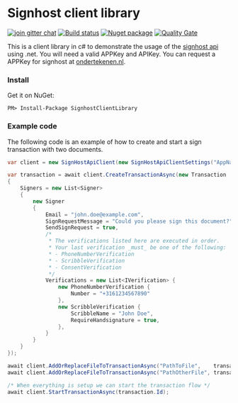 # Signhost client library
[![join gitter chat](https://badges.gitter.im/Join%20Chat.svg)](https://gitter.im/Evidos/signhost-api)
[![Build status](https://ci.appveyor.com/api/projects/status/696lddgivr6kkhsd/branch/master?svg=true)](https://ci.appveyor.com/project/MrJoe/signhostclientlibrary-xcr5f/branch/master)
[![Nuget package](https://img.shields.io/nuget/v/SignhostClientLibrary.svg)](https://www.nuget.org/Packages/SignhostClientLibrary)
[![Quality Gate](https://sonarcloud.io/api/project_badges/measure?project=SignhostAPIClient&metric=alert_status)](https://sonarcloud.io/dashboard?id=SignhostAPIClient)

This is a client library in c# to demonstrate the usage of the [signhost api](https://api.signhost.com/) using .net.
You will need a valid APPKey and APIKey.
You can request a APPKey for signhost at [ondertekenen.nl](https://portal.signhost.com/signup/api-aanvraag).

### Install
Get it on NuGet:

`PM> Install-Package SignhostClientLibrary`

### Example code
The following code is an example of how to create and start a sign transaction with two documents.
```c#
var client = new SignHostApiClient(new SignHostApiClientSettings("AppName appkey", "apikey or usertoken"));

var transaction = await client.CreateTransactionAsync(new Transaction
{
	Signers = new List<Signer>
	{
		new Signer
		{
			Email = "john.doe@example.com",
			SignRequestMessage = "Could you please sign this document?",
			SendSignRequest = true,
			/*
			 * The verifications listed here are executed in order.
			 * Your last verification _must_ be one of the following:
			 * - PhoneNumberVerification
			 * - ScribbleVerification
			 * - ConsentVerification
			 */
			Verifications = new List<IVerification> {
				new PhoneNumberVerification {
					Number = "+3161234567890"
				},
				new ScribbleVerification {
					ScribbleName = "John Doe",
					RequireHandsignature = true,
				},
			}
		}
	}
});

await client.AddOrReplaceFileToTransactionAsync("PathToFile",    transaction.Id, "First document",    new FileUploadOptions());
await client.AddOrReplaceFileToTransactionAsync("PathOtherFile", transaction.Id, "General agreement", new FileUploadOptions());

/* When everything is setup we can start the transaction flow */
await client.StartTransactionAsync(transaction.Id);

```
